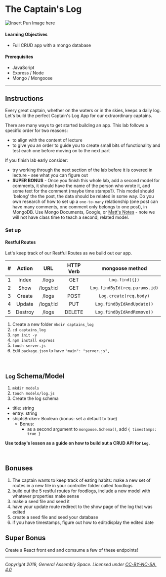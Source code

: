 # The Captain's Log

![Insert Pun Image here](https://i.imgflip.com/2174sq.jpg)

#### Learning Objectives

- Full CRUD app with a mongo database

#### Prerequisites

- JavaScript
- Express / Node 
- Mongo / Mongoose

---

## Instructions

Every great captain, whether on the waters or in the skies, keeps a daily log. Let's build the perfect Captain's Log App for our extraordinary captains.

There are many ways to get started building an app. This lab follows a specific order for two reasons:

 - to align with the content of lecture
 - to give you an order to guide you to create small bits of functionality and test each one before moving on to the next part

If you finish lab early consider:

  - try working through the next section of the lab before it is covered in lecture - see what you can figure out
  - **SUPER BONUS** - Once you finish this whole lab, add a second model for comments, it should have the name of the person who wrote it, and some text for the comment (maybe time stamps?). This model should 'belong' the the post, the data should be related in some way. Do you own research of how to set up a `one-to-many` relationship (one post can have many comments, one comment only belongs to one post), in MongoDB. Use Mongo Documents, Google, or [Matt's Notes](https://git.generalassemb.ly/Web-Development-Immersive-Remote/WDIR-Stan-Lee/tree/master/unit_2/w07d01/instructor_notes) - note we will not have class time to teach a second, related model. 

### Set up

#### Restful Routes

Let's keep track of our Restful Routes as we build out our app. 

|#|Action|URL|HTTP Verb|mongoose method|
|:---:|:---:|:---:|:---:|:---:|
|1| Index | /logs | GET | `Log.find({})` |
|2| Show | /logs/:id | GET | `Log.findById(req.params.id)` |
|3| Create | /logs | POST| `Log.create(req.body)` |
|4| Update | /logs/:id | PUT | `Log.findByIdAndUpdate()` |
|5| Destroy | /logs | DELETE | `Log.findByIdAndRemove()` |

1. Create a new folder `mkdir captains_log`
1. `cd captains_log`
1. `npm init -y`
1. `npm install express`
1. `touch server.js`
1. Edit `package.json` to have `"main": "server.js",`

<br>

## `Log` Schema/Model

1. `mkdir models`
1. `touch models/log.js`
1. Create the log schema

  - title: string
  - entry: string
  - shipIsBroken: Boolean (bonus: set a default to true)
    - Bonus:
      - as a second argument to `mongoose.Schema()`, add `{ timestamps: true }`

**Use today's lesson as a guide on how to build out a CRUD API for `Log`.**

<br>

## Bonuses
1. The captain wants to keep track of eating habits: make a new set of routes in a new file in your controller folder called foodlogs
  1. build out the 5 restful routes for foodlogs, include a new model with whatever properties make sense
1. make a seed file and seed it
1. have your update route redirect to the show page of the log that was edited
1. create a seed file and seed your database
1. if you have timestamps, figure out how to edit/display the edited date

## Super Bonus

Create a React front end and comsume a few of these endpoints!

---

*Copyright 2019, General Assembly Space. Licensed under [CC-BY-NC-SA, 4.0](https://creativecommons.org/licenses/by-nc-sa/4.0/)*
